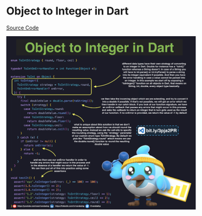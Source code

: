 # Object to Integer in Dart

[Source Code](object-to-integer-in-dart.dart)

![](object-to-integer-in-dart.jpg)
